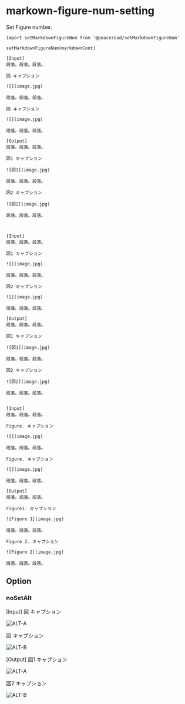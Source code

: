 # markown-figure-num-setting

Set Figure number.

```
import setMarkdownFigureNum from '@peaceroad/setMarkdownFigureNum'

setMarkdownFigureNum(markdownCont)
```

```
[Input]
段落。段落。段落。

図 キャプション

![](image.jpg)

段落。段落。段落。

図 キャプション

![](image.jpg)

段落。段落。段落。

[Output]
段落。段落。段落。

図1 キャプション

![図1](image.jpg)

段落。段落。段落。

図2 キャプション

![図2](image.jpg)

段落。段落。段落。



[Input]
段落。段落。段落。

図1 キャプション

![](image.jpg)

段落。段落。段落。

図2 キャプション

![](image.jpg)

段落。段落。段落。

[Output]
段落。段落。段落。

図1 キャプション

![図1](image.jpg)

段落。段落。段落。

図2 キャプション

![図2](image.jpg)

段落。段落。段落。


[Input]
段落。段落。段落。

Figure. キャプション

![](image.jpg)

段落。段落。段落。

Figure. キャプション

![](image.jpg)

段落。段落。段落。

[Output]
段落。段落。段落。

Figure1. キャプション

![Figure 1](image.jpg)

段落。段落。段落。

Figure 2. キャプション

![Figure 2](image.jpg)

段落。段落。段落。
```


## Option

### noSetAlt

[Input]
図 キャプション

![ALT-A](image.jpg)

図 キャプション

![ALT-B](image.jpg)

[Output]
図1 キャプション

![ALT-A](image.jpg)

図2 キャプション

![ALT-B](image.jpg)
